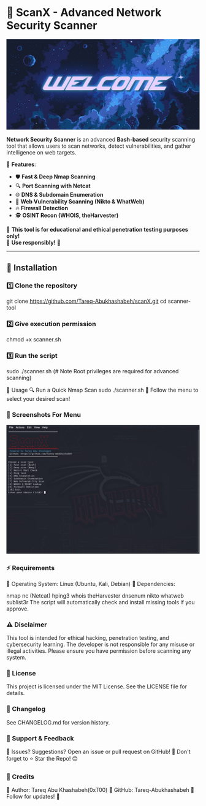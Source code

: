 # 🚀 ScanX - Advanced Network Security Scanner
   <p align="center">
  <img src="images/banner.jpeg" alt="ScanX Banner" width="600">
</p>

**Network Security Scanner** is an advanced **Bash-based** security scanning tool that allows users to scan networks, detect vulnerabilities, and gather intelligence on web targets.

🔹 **Features**:
- 🛡️ **Fast & Deep Nmap Scanning**
- 🔍 **Port Scanning with Netcat**
- 🌐 **DNS & Subdomain Enumeration**
- 📡 **Web Vulnerability Scanning (Nikto & WhatWeb)**
- 🔥 **Firewall Detection**
- 🕵️ **OSINT Recon (WHOIS, theHarvester)**

📌 **This tool is for educational and ethical penetration testing purposes only!**  
📌 **Use responsibly!** 🛑

---

## 🚀 Installation

### **1️⃣ Clone the repository**

git clone https://github.com/Tareq-Abukhashabeh/scanX.git
cd scanner-tool

### **2️⃣ Give execution permission**
chmod +x scanner.sh

### **3️⃣ Run the script**
sudo ./scanner.sh (# Note Root privileges are required for advanced scanning)

🔹 Usage
🔍 Run a Quick Nmap Scan
   sudo ./scanner.sh
📌 Follow the menu to select your desired scan!


### **📸 Screenshots For Menu**
![Nmap Example](images/LOGO.png)


### **⚡ Requirements**
🔹 Operating System: Linux (Ubuntu, Kali, Debian)
🔹 Dependencies:

nmap
nc (Netcat)
hping3
whois
theHarvester
dnsenum
nikto
whatweb
sublist3r
The script will automatically check and install missing tools if you approve.


### **⚠️ Disclaimer**
This tool is intended for ethical hacking, penetration testing, and cybersecurity learning.
The developer is not responsible for any misuse or illegal activities.
Please ensure you have permission before scanning any system.

### **📜 License**
This project is licensed under the MIT License. See the LICENSE file for details.


### **📅 Changelog**
See CHANGELOG.md for version history.

### **🌟 Support & Feedback**
📌 Issues? Suggestions? Open an issue or pull request on GitHub!
📌 Don't forget to ⭐ Star the Repo! 😊

### **📢 Credits**
🔹 Author: Tareq Abu Khashabeh(0xT00)
🔹 GitHub: Tareq-Abukhashabeh
🔹 Follow for updates! 🚀

